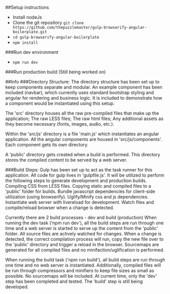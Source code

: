 ##Setup instructions
- Install nodeJs
- Clone the git repository `git clone https://github.com/thepuzzlemaster/gulp-browserify-angular-boilerplate.git`
- `cd gulp-browserify-angular-boilerplate`
- `npm install`

###Run dev environment
- `npm run dev`

###Run production build
(Still being worked on)

##Info
###Directory Structure:
The directory structure has been set up to keep components separate and modular. An example component has been included (navbar), which currently uses standard bootstrap styling and angular for rendering and business logic. It is included to demonstrate how a component would be instantiated ​using this setup.

The 'src' directory houses all the raw pre-compiled files that make up the application; The raw LESS files; The raw html files; Any additional assets as they become necessary (fonts, images, audio, etc.).

Within the 'src/js' directory is a file 'main.js' which instantiates an angular application. All the angular components are housed in 'src/js/components'. Each component gets its own directory.

A 'public' directory gets created when a build is performed. This directory stores the compiled content to be served by a web server.

###Build Steps:
Gulp has been set up to act as the task runner for this application. All code for gulp lives in 'gulpfile.js'. It will be utilized to perform the following steps to generate development and production builds.
Compiling ​CSS from LESS files.
Copying static and compiled files to a 'public' folder for builds.
Bundle javascript dependencies for client-side utilization (using browserify).
Uglify/Minify css and js dependencies.
Instantiate web server with livereload for development.
Watch files and compile/reload browser when a change is detected.

Currently there are 2 build processes - dev and build (production)
When running the dev task ('npm run dev'), all the build steps are run through one time and a web server is started to serve up the content from the 'public' folder. All source files are actively watched for changes. When a change is detected, the correct compilation process will run, copy the new file over to the 'public' directory and trigger a reload in the browser. Sourcemaps are generated for all compiled files and no minifaction/uglification is performed.

When running the build task ('npm run build'), all build steps are run through one time and no web server is instantiated. Additionally, compiled files will be run through compressors and minifiers to keep file sizes as small as possible. No sourcemaps will be included. At current time, only the 'dev' step has been completed and tested. The 'build' step is still being developed.
